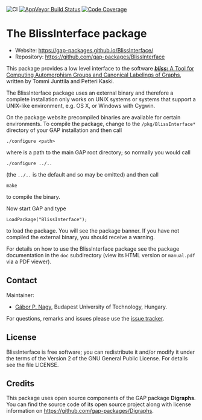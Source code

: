 ![CI](https://github.com/gap-packages/BlissInterface/workflows/CI/badge.svg)
[![AppVeyor Build Status](https://ci.appveyor.com/api/projects/status/github/gap-packages/blissinterface?branch=master&svg=true)](https://ci.appveyor.com/project/nagygp/blissinterface)
[![Code Coverage](https://codecov.io/github/gap-packages/BlissInterface/coverage.svg?branch=master&token=)](https://codecov.io/gh/gap-packages/BlissInterface)

# The BlissInterface package

* Website: https://gap-packages.github.io/BlissInterface/
* Repository: https://github.com/gap-packages/BlissInterface

This package provides a low level interface to the software [***bliss:*** A Tool for Computing Automorphism Groups and Canonical Labelings of Graphs](http://www.tcs.hut.fi/Software/bliss/), written by Tommi Junttila and Petteri Kaski. 

The BlissInterface package uses an external binary and therefore a complete installation only works on UNIX systems or systems that support a UNIX-like environment, e.g. OS X, or Windows with Cygwin. 

On the package website precompiled binaries are available for certain environments. To compile the package, change to the `/pkg/BlissInterface*` directory  of your GAP installation and then call
	
	./configure <path>

where <path> is a path to the main GAP root directory; so normally you would call

	./configure ../..

(the `../..` is the default and so may be omitted) and then call

	make 
  
to compile the binary.

Now start GAP and type

	LoadPackage("BlissInterface");

to load the package. You will see the package banner. If you have not compiled the external binary, you should receive a warning.

For details on how to use the BlissInterface package see the package documentation in the `doc` subdirectory (view its HTML version or  `manual.pdf`  via a PDF viewer). 

## Contact

Maintainer:

* [Gábor P. Nagy](https://algebra.math.bme.hu/nagy-gabor), Budapest University of Technology, Hungary.

For questions, remarks and issues please use the [issue tracker](https://github.com/gap-packages/BlissInterface/issues).

## License

BlissInterface is free software; you can redistribute it and/or modify it under the terms of the Version 2 of the GNU General Public License. For details see the file LICENSE.

## Credits

This package uses open source components of the GAP package **Digraphs**. You can find the source code of its open source project along with license information on  https://github.com/gap-packages/Digraphs. 